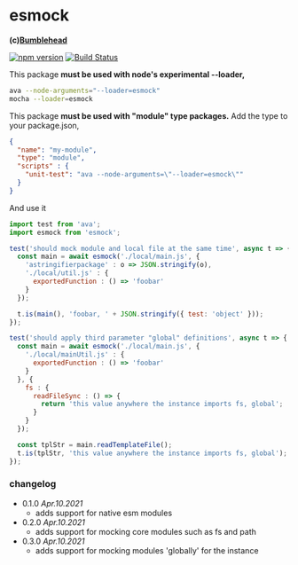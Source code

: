 esmock
======
**(c)[Bumblehead][0]**

[![npm version](https://badge.fury.io/js/esmock.svg)](https://badge.fury.io/js/esmock) [![Build Status](https://travis-ci.org/iambumblehead/esmock.svg?branch=master)](https://travis-ci.org/iambumblehead/esmock)



This package **must be used with node's experimental --loader,**
``` bash
ava --node-arguments="--loader=esmock"
mocha --loader=esmock
```


This package **must be used with "module" type packages.** Add the type to your package.json,
``` json
{
  "name": "my-module",
  "type": "module",
  "scripts" : {
    "unit-test": "ava --node-arguments=\"--loader=esmock\""
  }
}
```


And use it
``` javascript
import test from 'ava';
import esmock from 'esmock';

test('should mock module and local file at the same time', async t => {
  const main = await esmock('./local/main.js', {
    'astringifierpackage' : o => JSON.stringify(o),
    './local/util.js' : {
      exportedFunction : () => 'foobar'
    }
  });

  t.is(main(), 'foobar, ' + JSON.stringify({ test: 'object' }));
});

test('should apply third parameter "global" definitions', async t => {
  const main = await esmock('./local/main.js', {
    './local/mainUtil.js' : {
      exportedFunction : () => 'foobar'
    }
  }, {
    fs : {
      readFileSync : () => {
        return 'this value anywhere the instance imports fs, global';
      }
    }
  });

  const tplStr = main.readTemplateFile();
  t.is(tplStr, 'this value anywhere the instance imports fs, global');
});
```


### changelog

 * 0.1.0 _Apr.10.2021_
   * adds support for native esm modules
 * 0.2.0 _Apr.10.2021_
   * adds support for mocking core modules such as fs and path
 * 0.3.0 _Apr.10.2021_
   * adds support for mocking modules 'globally' for the instance

[0]: http://www.bumblehead.com "bumblehead"
